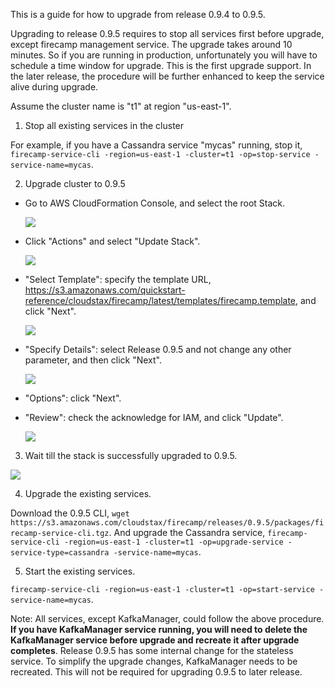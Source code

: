This is a guide for how to upgrade from release 0.9.4 to 0.9.5.

Upgrading to release 0.9.5 requires to stop all services first before upgrade, except firecamp management service. The upgrade takes around 10 minutes. So if you are running in production, unfortunately you will have to schedule a time window for upgrade. This is the first upgrade support. In the later release, the procedure will be further enhanced to keep the service alive during upgrade.

Assume the cluster name is "t1" at region "us-east-1".
1. Stop all existing services in the cluster

For example, if you have a Cassandra service "mycas" running, stop it, `firecamp-service-cli -region=us-east-1 -cluster=t1 -op=stop-service -service-name=mycas`.

2. Upgrade cluster to 0.9.5
* Go to AWS CloudFormation Console, and select the root Stack.

  ![](https://s3.amazonaws.com/cloudstax/firecamp/docs/upgrade/0.9.5/upgrade1.png)

* Click "Actions" and select "Update Stack".

  ![](https://s3.amazonaws.com/cloudstax/firecamp/docs/upgrade/0.9.5/upgrade2.png)

* "Select Template": specify the template URL, https://s3.amazonaws.com/quickstart-reference/cloudstax/firecamp/latest/templates/firecamp.template, and click "Next".

  ![](https://s3.amazonaws.com/cloudstax/firecamp/docs/upgrade/0.9.5/upgrade3.png)

* "Specify Details": select Release 0.9.5 and not change any other parameter, and then click "Next".

  ![](https://s3.amazonaws.com/cloudstax/firecamp/docs/upgrade/0.9.5/upgrade4.png)

* "Options": click "Next".

* "Review": check the acknowledge for IAM, and click "Update".

  ![](https://s3.amazonaws.com/cloudstax/firecamp/docs/upgrade/0.9.5/upgrade5.png)

3. Wait till the stack is successfully upgraded to 0.9.5.

  ![](https://s3.amazonaws.com/cloudstax/firecamp/docs/upgrade/0.9.5/upgrade7.png)

4. Upgrade the existing services.

Download the 0.9.5 CLI, `wget https://s3.amazonaws.com/cloudstax/firecamp/releases/0.9.5/packages/firecamp-service-cli.tgz`. And upgrade the Cassandra service, `firecamp-service-cli -region=us-east-1 -cluster=t1 -op=upgrade-service -service-type=cassandra -service-name=mycas`.

5. Start the existing services.

`firecamp-service-cli -region=us-east-1 -cluster=t1 -op=start-service -service-name=mycas`.

Note: All services, except KafkaManager, could follow the above procedure. **If you have KafkaManager service running, you will need to delete the KafkaManager service before upgrade and recreate it after upgrade completes**. Release 0.9.5 has some internal change for the stateless service. To simplify the upgrade changes, KafkaManager needs to be recreated. This will not be required for upgrading 0.9.5 to later release.
